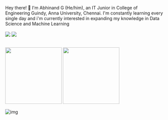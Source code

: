 Hey there! 👋 I'm Abhinand G (He/him), an IT Junior in College of Engineering Guindy, Anna University, Chennai.
I'm constantly learning every single day and i'm currently interested in expanding my knowledge in Data Science and Machine Learning
<br>
<br>
<a href="https://www.linkedin.com/in/abhinand-g-5b0923201/"><img src="https://img.shields.io/badge/LinkedIn-0077B5?style=for-the-badge&logo=linkedin&logoColor=white"/></a>
<a href="https://www.twitter.com/AbhinandGanesh"><img src="https://img.shields.io/badge/Twitter-1DA1F2?style=for-the-badge&logo=twitter&logoColor=white"/></a>
<br>
<br>

<img src="https://github-readme-stats.vercel.app/api?username=AbhinandG&theme=tokyonight" style="height:180px"/> <img src="https://github-readme-stats.vercel.app/api/top-langs/?username=AbhinandG&layout=compact&theme=tokyonight" style="height:180px" />

![img](https://activity-graph.herokuapp.com/graph?username=AbhinandG&theme=dracula)

